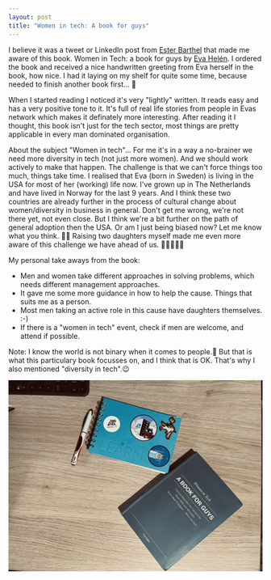 ```yaml
---
layout: post
title: "Women in tech: A book for guys"
---
```


I believe it was a tweet or LinkedIn post from [Ester Barthel](https://twitter.com/virtues_it) that made me aware of this book. Women in Tech: a book for guys by [Eva Helén](https://eqinspiration.com/product/women-in-tech-a-book-for-guys/). I ordered the book and received a nice handwritten greeting from Eva herself in the book, how nice. I had it laying on my shelf for quite some time, because needed to finish another book first... 📖

When I started reading I noticed it's very "lightly" written. It reads easy and has a very positive tone to it. It's full of real life stories from people in Evas network which makes it definately more interesting. After reading it I thought, this book isn't just for the tech sector, most things are pretty applicable in every man dominated organisation.

About the subject "Women in tech"... For me it's in a way a no-brainer we need more diversity in tech (not just more women). And we should work actively to make that happen. The challenge is that we can't force things too much, things take time. 
I realised that Eva (born in Sweden) is living in the USA for most of her (working) life now. I've grown up in The Netherlands and have lived in Norway for the last 9 years. And I think these two countries are already further in the process of cultural change about women/diversity in business in general. Don't get me wrong, we're not there yet, not even close. But I think we're a bit further on the path of general adoption then the USA. Or am I just being biased now? Let me know what you think. 🤷‍♂️ 
Raising two daughters myself made me even more aware of this challenge we have ahead of us. 👨‍👩‍👧‍👧😉 

My personal take aways from the book:
- Men and women take different approaches in solving problems, which needs different management approaches.
- It gave me some more guidance in how to help the cause. Things that suits me as a person.
- Most men taking an active role in this cause have daughters themselves. :-) 
- If there is a "women in tech" event, check if men are welcome, and attend if possible.

Note: I know the world is not binary when it comes to people.🌈 But that is what this particulary book focusses on, and I think that is OK. That's why I also mentioned "diversity in tech".😉

![Book](/images/abookforguys.jpg "A book for guys")
